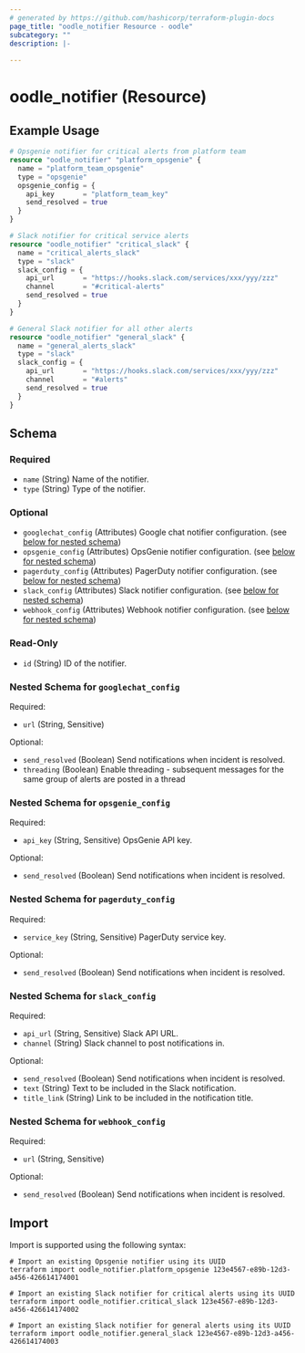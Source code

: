 ```yaml
---
# generated by https://github.com/hashicorp/terraform-plugin-docs
page_title: "oodle_notifier Resource - oodle"
subcategory: ""
description: |-
  
---
```


# oodle_notifier (Resource)



## Example Usage

```terraform
# Opsgenie notifier for critical alerts from platform team
resource "oodle_notifier" "platform_opsgenie" {
  name = "platform_team_opsgenie"
  type = "opsgenie"
  opsgenie_config = {
    api_key       = "platform_team_key"
    send_resolved = true
  }
}

# Slack notifier for critical service alerts
resource "oodle_notifier" "critical_slack" {
  name = "critical_alerts_slack"
  type = "slack"
  slack_config = {
    api_url       = "https://hooks.slack.com/services/xxx/yyy/zzz"
    channel       = "#critical-alerts"
    send_resolved = true
  }
}

# General Slack notifier for all other alerts
resource "oodle_notifier" "general_slack" {
  name = "general_alerts_slack"
  type = "slack"
  slack_config = {
    api_url       = "https://hooks.slack.com/services/xxx/yyy/zzz"
    channel       = "#alerts"
    send_resolved = true
  }
}
```

<!-- schema generated by tfplugindocs -->
## Schema

### Required

- `name` (String) Name of the notifier.
- `type` (String) Type of the notifier.

### Optional

- `googlechat_config` (Attributes) Google chat notifier configuration. (see [below for nested schema](#nestedatt--googlechat_config))
- `opsgenie_config` (Attributes) OpsGenie notifier configuration. (see [below for nested schema](#nestedatt--opsgenie_config))
- `pagerduty_config` (Attributes) PagerDuty notifier configuration. (see [below for nested schema](#nestedatt--pagerduty_config))
- `slack_config` (Attributes) Slack notifier configuration. (see [below for nested schema](#nestedatt--slack_config))
- `webhook_config` (Attributes) Webhook notifier configuration. (see [below for nested schema](#nestedatt--webhook_config))

### Read-Only

- `id` (String) ID of the notifier.

<a id="nestedatt--googlechat_config"></a>
### Nested Schema for `googlechat_config`

Required:

- `url` (String, Sensitive)

Optional:

- `send_resolved` (Boolean) Send notifications when incident is resolved.
- `threading` (Boolean) Enable threading - subsequent messages for the same group of alerts are posted in a thread


<a id="nestedatt--opsgenie_config"></a>
### Nested Schema for `opsgenie_config`

Required:

- `api_key` (String, Sensitive) OpsGenie API key.

Optional:

- `send_resolved` (Boolean) Send notifications when incident is resolved.


<a id="nestedatt--pagerduty_config"></a>
### Nested Schema for `pagerduty_config`

Required:

- `service_key` (String, Sensitive) PagerDuty service key.

Optional:

- `send_resolved` (Boolean) Send notifications when incident is resolved.


<a id="nestedatt--slack_config"></a>
### Nested Schema for `slack_config`

Required:

- `api_url` (String, Sensitive) Slack API URL.
- `channel` (String) Slack channel to post notifications in.

Optional:

- `send_resolved` (Boolean) Send notifications when incident is resolved.
- `text` (String) Text to be included in the Slack notification.
- `title_link` (String) Link to be included in the notification title.


<a id="nestedatt--webhook_config"></a>
### Nested Schema for `webhook_config`

Required:

- `url` (String, Sensitive)

Optional:

- `send_resolved` (Boolean) Send notifications when incident is resolved.

## Import

Import is supported using the following syntax:

```shell
# Import an existing Opsgenie notifier using its UUID
terraform import oodle_notifier.platform_opsgenie 123e4567-e89b-12d3-a456-426614174001

# Import an existing Slack notifier for critical alerts using its UUID
terraform import oodle_notifier.critical_slack 123e4567-e89b-12d3-a456-426614174002

# Import an existing Slack notifier for general alerts using its UUID
terraform import oodle_notifier.general_slack 123e4567-e89b-12d3-a456-426614174003
```
